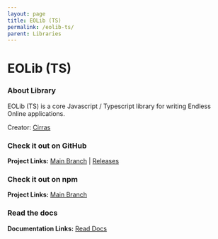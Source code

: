 ```yaml
---
layout: page
title: EOLib (TS)
permalink: /eolib-ts/
parent: Libraries
---
```


# EOLib (TS)

### About Library

EOLib (TS) is a core Javascript / Typescript library for writing Endless Online applications.

Creator: [Cirras](https://github.com/Cirras)

### Check it out on GitHub

**Project Links:** [Main Branch](https://github.com/Cirras/eolib-ts/) | [Releases](https://github.com/Cirras/eolib-ts/releases/)

### Check it out on npm

**Project Links:** [Main Branch](https://www.npmjs.com/package/eolib)

### Read the docs

**Documentation Links:** [Read Docs](https://cirras.github.io/eolib-ts/stable/)